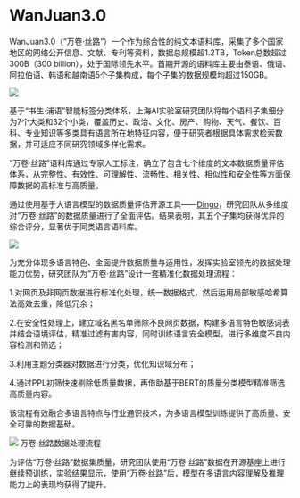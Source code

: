 # WanJuan3.0
WanJuan3.0（“万卷·丝路”）一个作为综合性的纯文本语料库，采集了多个国家地区的网络公开信息、文献、专利等资料，数据总规模超1.2TB，Token总数超过300B（300 billion），处于国际领先水平。首期开源的语料库主要由泰语、俄语、阿拉伯语、韩语和越南语5个子集构成，每个子集的数据规模均超过150GB。 

![](https://github.com/opendatalab/WanJuan3.0/blob/main/readm_pic/Mask%20group-2.png?raw=true)

基于“书生·浦语”智能标签分类体系，上海AI实验室研究团队将每个语料子集细分为7个大类和32个小类，覆盖历史、政治、文化、房产、购物、天气、餐饮、百科、专业知识等多类具有语言所在地特征内容，便于研究者根据具体需求检索数据，并可适应不同研究领域多样化需求。
![]()

“万卷·丝路”语料库通过专家人工标注，确立了包含七个维度的文本数据质量评估体系，从完整性、有效性、可理解性、流畅性、相关性、相似性和安全性等方面保障数据的高标准与高质量。


通过使用基于大语言模型的数据质量评估开源工具——[Dingo](https://github.com/DataEval/dingo)，研究团队从多维度对“万卷·丝路”的数据质量进行了全面评估。结果表明，其五个子集均获得优异的综合评分，显著优于同类语言语料库。

![](http://sh.people.com.cn/mediafile/pic/20250110/9/17589679725858832301.jpg)


为充分体现多语言特色、全面提升数据质量与适用性，发挥实验室领先的数据处理能力优势，研究团队为“万卷·丝路”设计一套精准化数据处理流程：

1.对网页及非网页数据进行标准化处理，统一数据格式，然后运用局部敏感哈希算法高效去重，降低冗余；

2.在安全性处理上，建立域名黑名单筛除不良网页数据，构建多语言特色敏感词表并结合语境评估，精准过滤有害内容，同时训练语言安全模型，进行多维度不良内容检测和筛选；

3.利用主题分类器对数据进行分类，优化知识域分布；

4.通过PPL初筛快速剔除低质量数据，再借助基于BERT的质量分类模型精准筛选高质量内容。

该流程有效融合多语言特点与行业通识技术，为多语言模型训练提供了高质量、安全可靠的数据基础。

![](http://sh.people.com.cn/mediafile/pic/20250110/94/3624188245534375270.png)
万卷·丝路数据处理流程

为评估“万卷·丝路”数据集质量，研究团队使用“万卷·丝路”数据在开源基座上进行继续预训练，实验结果显示，使用“万卷·丝路”后，模型在多语言内容理解及推理能力上的表现均获得了提升。
